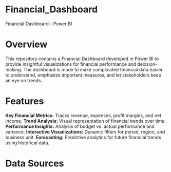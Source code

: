 # Financial_Dashboard
  Financial Dashboard - Power BI
  
# Overview

This repository contains a Financial Dashboard developed in Power BI to provide insightful visualizations for financial performance and decision-making. The dashboard is made to make complicated financial data easier to understand, emphasize important measures, and let stakeholders keep an eye on trends.

# Features
 **Key Financial Metrics:**
                        Tracks revenue, expenses, profit margins, and net income.
 **Trend Analysis:** 
                Visual representation of financial trends over time.
 **Performance Insights:**
                      Analysis of budget vs. actual performance and variance.
 **Interactive Visualizations:**
                            Dynamic filters for period, region, and business unit.
 **Forecasting:**
              Predictive analytics for future financial trends using historical data.

# Data Sources
